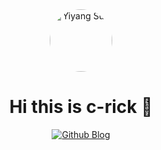 <div align=center>
  
<img alt="Yiyang Sun" src="https://avatars.githubusercontent.com/u/17995300?s=400&u=6441ff85fab51cbcaaae61adf76d84b77ca98367&v=4" width=100 style="border-radius:50%" />

# Hi this is c-rick 👋

  
<p>

[![Github Blog](https://img.shields.io/badge/c--rick-blog-yellowgreen)](https://c-rick.github.io/)

</p>

</div>

<!--
**c-rick/c-rick** is a ✨ _special_ ✨ repository because its `README.md` (this file) appears on your GitHub profile.

Here are some ideas to get you started:

- 🔭 I’m currently working on ...
- 🌱 I’m currently learning ...
- 👯 I’m looking to collaborate on ...
- 🤔 I’m looking for help with ...
- 💬 Ask me about ...
- 📫 How to reach me: ...
- 😄 Pronouns: ...
- ⚡ Fun fact: ...
-->

